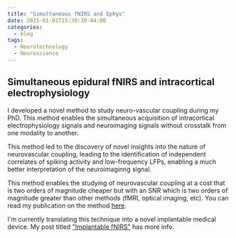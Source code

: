 ```yaml
---
title: "Simultaneous fNIRS and Ephys"
date: 2015-01-01T15:30:30-04:00
categories:
  - blog
tags:
  - Neurotechnology
  - Neuroscience
---
```


## Simultaneous epidural fNIRS and intracortical electrophysiology

I developed a novel method to study neuro-vascular coupling during my PhD.
This method enables the simultaneous acquisition of intracortical electrophysiology signals and neuroimaging signals without crosstalk from one modality to another.

This method led to the discovery of novel insights into the nature of neurovascular coupling, leading to the identification of independent correlates of spiking activity and low-frequency LFPs, enabling a much better interpretation of the neuroimaginng signal.

This method enables the studying of neurovascular coupling at a cost that is two orders of magnitude cheaper but with an SNR which is two orders of magnitude greater than other methods (fMRI, optical imaging, etc). You can read my publication on the method [here](https://www.sciencedirect.com/science/article/pii/S105381191500628X).

I'm currently translating this technique into a novel implantable medical device. My post titled ["Implantable fNIRS"](https://theonlyid.github.io/blog/Implantable-fNirs "go to blog post") has more info.

